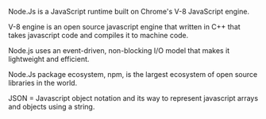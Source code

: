 Node.Js is a JavaScript runtime built on  Chrome's V-8 JavaScript engine.

V-8 engine is an open source javascript engine that written in C++ that takes javascript code and compiles it to machine code.

Node.js uses an event-driven, non-blocking I/O model that makes it lightweight and efficient.

Node.Js package ecosystem, npm, is the largest ecosystem of open source libraries in the world.

JSON = Javascript object  notation and its way to represent javascript arrays and objects using a string.